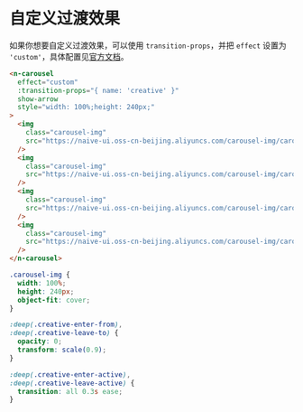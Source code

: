 # 自定义过渡效果

如果你想要自定义过渡效果，可以使用 `transition-props`，并把 `effect` 设置为 `'custom'`，具体配置见[官方文档](https://v3.cn.vuejs.org/api/built-in-components.html#transition)。

```html
<n-carousel
  effect="custom"
  :transition-props="{ name: 'creative' }"
  show-arrow
  style="width: 100%;height: 240px;"
>
  <img
    class="carousel-img"
    src="https://naive-ui.oss-cn-beijing.aliyuncs.com/carousel-img/carousel1.jpeg"
  />
  <img
    class="carousel-img"
    src="https://naive-ui.oss-cn-beijing.aliyuncs.com/carousel-img/carousel2.jpeg"
  />
  <img
    class="carousel-img"
    src="https://naive-ui.oss-cn-beijing.aliyuncs.com/carousel-img/carousel3.jpeg"
  />
  <img
    class="carousel-img"
    src="https://naive-ui.oss-cn-beijing.aliyuncs.com/carousel-img/carousel4.jpeg"
  />
</n-carousel>
```

```css
.carousel-img {
  width: 100%;
  height: 240px;
  object-fit: cover;
}

:deep(.creative-enter-from),
:deep(.creative-leave-to) {
  opacity: 0;
  transform: scale(0.9);
}

:deep(.creative-enter-active),
:deep(.creative-leave-active) {
  transition: all 0.3s ease;
}
```
